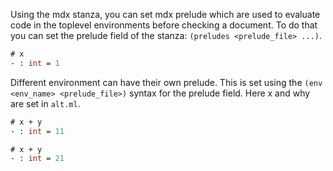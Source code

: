 Using the mdx stanza, you can set mdx prelude which are used to evaluate
code in the toplevel environments before checking a document. To do that
you can set the prelude field of the stanza: `(preludes <prelude_file> ...)`.

```ocaml
# x
- : int = 1
```

Different environment can have their own prelude. This is set using the
`(env <env_name> <prelude_file>)` syntax for the prelude field.
Here x and why are set in `alt.ml`.

```ocaml env=a
# x + y
- : int = 11
```

```ocaml env=b
# x + y
- : int = 21
```
